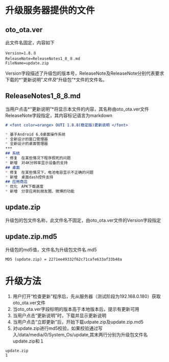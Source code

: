 # 升级服务器提供的文件
## oto_ota.ver
此文件名固定，内容如下
```
Version=1.8.８
ReleaseNote=ReleaseNotes1_8_８.md
FileName=update.zip
```
Version字段描述了升级包的版本号，ReleaseNote及ReleaseNote分别代表要求下载的*“更新说明”*文件及*“升级包”*文件的文件名。
## ReleaseNotes1_8_8.md
当用户点击*“更新说明”*将显示本文件的内容，其名称由oto_ota.ver文件ReleaseNote字段指定，其内容标记语言为markdown
```markdown
# <font color=orange> OUTI 1.8.8(稳定版)更新说明 </font>

* 基于Android 6.0桌面操作系统
* 全新设计的窗口管理器
* 全新设计的桌面管理器
***
## 系统  
* 修复　在某些情况下程序假死的问题  
* 新增　对4K分辨率显示设备的支持  
## 桌面  
* 修复　在某些情况下，电池电容显示不正确的问题  
* 新增　桌面dash控件支持  
## 应用商店  
* 优化　APK下载速度  
* 新增　分享应用到朋友圈、微博的功能　
```
## update.zip
升级包的包文件名称，此文件名不固定，由oto_ota.ver文件的Version字段指定
## update.zip.md5
升级包的md5值，文件名为升级包文件名.md5
```
MD5 (update.zip) = 2271ee49332f62c71cafe633af33b48a
```
# 升级方法
1. 用户打开“检查更新”程序后，先从服务器（测试阶段为192.168.0.180）获取oto_ota.ver文件
2. 当oto_ota.ver字段标明的版本高于本地版本后，提示有更新可用
3. 当用户点击“更新说明”时，下载并显示更新说明
4. 当用户点击“立即更新”后，开始下载udpate.zip及update.zip.md5
5. 对update.zip进行md5校验，如果校验通过写入/data/media/0/System_Os/update,其末两行分别为升级包文件名update.zip和１
```
update.zip
1
```
